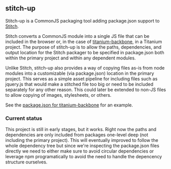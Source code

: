 ## stitch-up

Stitch-up is a CommonJS packaging tool adding package.json support to
[Stitch](https://github.com/sstephenson/stitch).

Stitch converts a CommonJS module into a single JS file that can be
included in the browser or, in the case of [titanium-backbone](https://github.com/trabian/titanium-backbone), in a Titanium project. The purpose of stitch-up is to allow the paths, dependencies, and output location for the Stitch packager to be specified in package.json both within the primary project and within any dependent modules.

Unlike Stitch, stitch-up also provides a way of copying files as-is from
node modules into a customizable (via package.json) location in the primary project. This serves as a simple asset pipeline for including files such as jquery.js that would make a stitched file too big or need to be included separately for any other reason. This could later be extended to non-JS files to allow copying of images, stylesheets, or others.

See the [package.json for titanium-backbone](https://github.com/trabian/titanium-backbone/blob/master/package.json) for an example.

### Current status

This project is still in early stages, but it works. Right now the
paths and dependencies are only included from packages one-level deep
(not including the primary project). This will eventually improved to
follow the whole dependency tree but since we're inspecting the
package.json files directly we need to either make sure to avoid
circular dependencies or leverage npm programatically to avoid the need
to handle the depencency structure ourselves.
